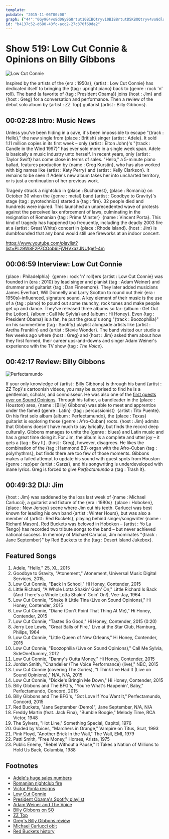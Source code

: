 ```yaml
---
template: 
pubdate: "2015-11-06T00:00"
graph: {"44":"0Gy9G4vo8d0Gy9G8rtut10BIBQtryv10BIB8rtutD5KBOQtryv4vo8dls1i54vo8dBAbYB2GyfcBARjmBARjmBHpwVBGXdRBHpwVBHpwVDmDujBAfiyDmDuj2GyfcIWhyQ2GyfcPhNFQ2GyfcBsVcD21ym8BGXdR","BN":"BGm2bBJjvq7vhvgBJjvqBJjvqBMFpUBJjvqDmI5JBJjvqBLwU6BJjvqWSKQ0BEUcXBJjvqBJjvqrtx08BH33ZBMFpU7vhvgvNZJ2BH33ZvNZJ2","1YH":"eRBqrq3CN25JtPLq3CN2J8a4Zq3CN2WAHSyeRBqr5JtPLWAHSyBANTnWAHSy5JtPLBKp4Q5JtPLkxL5zGSvCRvbUiUBEqQ9GSvCRMxUtIvbUiUBEqQ9vbUiUBBac8J8a4ZBEqQ9BMdUS97qipX6cfdBHm1GBQsAMBKp4QBMefy","2AK":"X6cfdqYVo9OkR4ifopbW5clP0OkR4irz7MBv3fDafopbWv3fDa5clP0v3fDaBEbTOv3fDa6zNjFfopbW6zNjFqYVo9"}
id: "b4137c52-d680-43fc-acc2-27c370f69de2"
---
```






# Show 519: Low Cut Connie & Opinions on Billy Gibbons

![Low Cut Connie](https://static.soundopinions.org/images/2015/lowcutconnie_web.jpg)

Inspired by the artists of the {era : 1950s}, {artist : Low Cut Connie} has dedicated itself to bringing the {tag : upright piano} back to {genre : rock 'n' roll}. The band (a favorite of {tag : President Obama}) joins {host : Jim} and {host : Greg} for a conversation and performance. Then a review of the debut solo album by {artist : ZZ Top} guitarist {artist : Billy Gibbons}.



## 00:02:28 Intro: Music News

Unless you've been hiding in a cave, it's been impossible to escape "{track : Hello}," the new single from {place : British} singer {artist : Adele}. It sold 1.11 million copies in its first week – only {artist : Elton John}'s "{track : Candle in the Wind 1997}" has ever sold more in a single week span. Adele is basically a music industry unto herself. In recent years, only {artist : Taylor Swift} has come close in terms of sales. "Hello," a 5-minute piano ballad, features production by {name : Greg Kurstin}, who has also worked with big names like {artist : Katy Perry} and {artist : Kelly Clarkson}. It remains to be seen if Adele's new album takes her into uncharted territory, or is just a continuation of her previous work.

Tragedy struck a nightclub in {place : Bucharest}, {place : Romania} on October 30 when the {genre : metal} band {artist : Goodbye to Gravity}'s stage {tag : pyrotechnics} started a {tag : fire}. 32 people died and hundreds were injured. This launched an unprecedented wave of protests against the perceived lax enforcement of laws, culminating in the resignation of Romanian {tag : Prime Minster}  {name : Vincent Porta}. This kind of tragedy has happened too frequently, including the deadly 2003 fire at a {artist : Great White} concert in {place : Rhode Island}. {host : Jim} is dumbfounded that any band would still use fireworks at an indoor concert.

https://www.youtube.com/playlist?list=PLz9W8F2PZCOob6lFjVHVxazJNUfgef-4m



## 00:06:59 Interview: Low Cut Connie

{place : Philadelphia}  {genre : rock 'n' roll}ers {artist : Low Cut Connie} was founded in {era : 2010} by lead singer and pianist {tag : Adam Weiner} and drummer and guitarist {tag : Dan Finnemore}. They later added musicians James Everhart, Will Donnelly and Larry Scotton to round out their {era : 1950s}-influenced, signature sound. A key element of their music is the use of a {tag : piano} to pound out some raunchy, rock tunes and make people get up and dance. They've released three albums so far: {album : Get Out the Lotion}, {album : Call Me Sylvia} and {album : Hi Honey}. Even {tag : President Obama} is a fan, he put the group's song "{track : Boozophilia}" on his summertime {tag : Spotify} playlist alongside artists like {artist : Aretha Franklin} and {artist : Stevie Wonder}. The band visited our studio a few weeks ago where {host : Greg} and {host : Jim} asked them about how they first formed, their career ups-and-downs and singer Adam Weiner's experience with the TV show {tag : *The Voice*}.



## 00:42:17 Review: Billy Gibbons

![Perfectamundo](https://static.soundopinions.org/assets/519/1YH0.jpg)

If your only knowledge of {artist : Billy Gibbons} is through his band {artist : ZZ Top}'s cartoonish videos, you may be surprised to find he is a gentleman, scholar, and connoisseur. He was also one of the [first guests ever on Sound Opinions](/show/5). Through his father, a bandleader in the {place : Houston} area, {name : [Billy] Gibbons} was able to meet and apprentice under the famed {genre : Latin}  {tag : percussionist}  {artist : Tito Puente}. On his first solo album {album : Perfectamundo}, the {place : Texas} guitarist is exploring those {genre : Afro-Cuban} roots. {host : Jim} admits that Gibbons doesn't have much to say lyrically, but finds the record deep culturally. Gibbons manages to unite the {genre : blues} and Latin music and has a great time doing it. For Jim, the album is a complete and utter joy – it gets a {tag : Buy It}. {host : Greg}, however, disagrees. He likes the combination of the {tag : Hammond B3} organ with the Afro-Cuban {tag : polyrhythms}, but finds there are too few of those moments. Gibbons makes a failed attempt to update his sound with guest spots from Houston {genre : rap}per {artist : Garza}, and his songwriting is underdeveloped with inane lyrics. Greg is forced to give *Perfectamundo* a {tag : Trash It}.



## 00:49:32 DIJ: Jim

{host : Jim} was saddened by the loss last week of {name : Michael Carlucci}, a guitarist and fixture of the {era : 1980s}  {place : Hoboken}, {place : New Jersey} scene where Jim cut his teeth. Carlucci was best known for leading his own band {artist : Winter Hours}, but was also a member of {artist : Red Buckets}, playing behind singer/songwriter {name : Richard Mason}. Red Buckets was beloved in Hoboken – {artist : Yo La Tengo} has recorded two tribute songs to the band – but never achieved national success. In memory of Michael Carlucci, Jim nominates "{track : Jane September}" by Red Buckets to the {tag : Desert Island Jukebox}.



## Featured Songs

1. Adele, "Hello," 25, XL, 2015
2. Goodbye to Gravity, "Atonement," Atonement, Universal Music Digital Services, 2015,
3. Low Cut Connie, "Back In School," Hi Honey, Contender, 2015
4. Little Richard, "A Whole Lotta Shakin' Goin' On," Little Richard Is Back (And There's a Whole Lotta Shakin' Goin' On!), Vee-Jay, 1964
5. Low Cut Connie, "Shake It Little Tina (Live on Sound Opinions)," Hi Honey, Contender, 2015
6. Low Cut Connie, "Diane (Don't Point That Thing At Me)," Hi Honey, Contender, 2015
7. Low Cut Connie, "Tastes So Good," Hi Honey, Contender, 2015 (0:20)
8. Jerry Lee Lewis, "Great Balls of Fire," Live at the Star Club, Hamburg, Philips, 1964
9. Low Cut Connie, "Little Queen of New Orleans," Hi Honey, Contender, 2015
10. Low Cut Connie, "Boozophilia (Live on Sound Opinions)," Call Me Sylvia, SideOneDummy, 2012
11. Low Cut Connie, "Danny's Outta Money," Hi Honey, Contender, 2015
12. Jordan Smith, "Chandelier (The Voice Performance) (live)," NBC, 2015
13. Low Cut Connie (covering The Gories), "I Think I've Had It (Live on Sound Opinions)," N/A, N/A, 2015
14. Low Cut Connie, "Dickie's Bringin Me Down," Hi Honey, Contender, 2015
15. Billy Gibbons and The BFG's, "You're What's Happenin', Baby," Perfectamundo, Concord, 2015
16. Billy Gibbons and The BFG's, "Got Love If You Want It," Perfectamundo, Concord, 2015
17. Red Buckets, "Jane September (Demo)", Jane September, N/A, N/A
18. Freddy Martin (feat. Jack Fina), "Bumble Boogie," Melody Time, RCA Victor, 1948
19. The Sylvers, "Hot Line," Something Special, Capitol, 1976
20. Guided by Voices, "Marchers in Orange," Vampire on Titus, Scat, 1993
21. Pink Floyd, "Another Brick In the Wall," The Wall, EMI, 1979
22. Patti Smith, "Free Money," Horses, Arista, 1975
23. Public Enemy, "Rebel Without a Pause," It Takes a Nation of Millions to Hold Us Back, Columbia, 1988



## Footnotes

- [Adele's huge sales numbers](http://www.billboard.com/articles/columns/chart-beat/6752913/adele-hello-biggest-sales-week-elton-john-candle-wind-1997)
- [Romanian nightclub fire](http://www.nytimes.com/2015/10/31/world/europe/deadly-fire-at-romanian-nightclub.html)
- [Victor Ponta resigns](http://www.nytimes.com/2015/11/05/world/europe/romania-victor-ponta-resigns.html)
- [Low Cut Connie](http://lowcutconnie.com/)
- [President Obama's Spotify playlist](https://www.whitehouse.gov/blog/2015/08/14/white-house-just-joined-spotify-listen-presidents-summer-playlist)
- [Adam Weiner and The Voice](http://www.phillymag.com/ticket/2015/07/22/the-voice-low-cut-connie-adam-weiner/)
- [Billy Gibbons on SO](/show/5)
- [ZZ Top](http://www.zztop.com/)
- [Greg's Billy Gibbons review](http://www.chicagotribune.com/entertainment/music/kot/sc-music-billy-gibbons-album-review-ent-1030-20151030-column.html)
- [Michael Carlucci obit](http://www.billboard.com/articles/news/6746383/winter-hours-michael-carlucci-death)
- [Red Buckets history](http://tapewrecks.blogspot.com/2013/01/red-buckets-cover-your-eyes.html)